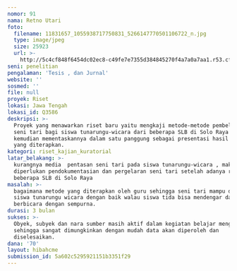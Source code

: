 ```yaml
---
nomor: 91
nama: Retno Utari
foto:
  filename: 11831657_1055938717750831_5266147770501106722_n.jpg
  type: image/jpeg
  size: 25923
  url: >-
    http://5c4cf848f6454dc02ec8-c49fe7e7355d384845270f4a7a0a7aa1.r53.cf2.rackcdn.com/694b173d-f7d7-442a-858f-4547fe28c0f6/11831657_1055938717750831_5266147770501106722_n.jpg
seni: penelitian
pengalaman: 'Tesis , dan Jurnal'
website: ''
sosmed: ''
file: null
proyek: Riset
lokasi: Jawa Tengah
lokasi_id: Q3586
deskripsi: >-
  Proyek yang menawarkan riset baru yaitu mengkaji metode-metode pembelajaran
  seni tari bagi siswa tunarungu-wicara dari beberapa SLB di Solo Raya yang
  kemudian mementaskannya dalam satu panggung sebagai presentasi hasil metode
  yang diterapkan. 
kategori: riset_kajian_kuratorial
latar_belakang: >-
  kurangnya media  pentasan seni tari pada siswa tunarungu-wicara , maka
  diperlukan pendokumentasian dan pergelaran seni tari setelah adanya riset dari
  beberapa SLB di Solo Raya
masalah: >-
  bagaimana metode yang diterapkan oleh guru sehingga seni tari mampu dipelajari
  siswa tunarungu wicara dengan baik walau siswa tida bisa mendengar dan
  berbicara dengan sempurna.
durasi: 3 bulan
sukses: >-
  Obyek, subyek dan nara sumber masih aktif dalam kegiatan belajar mengajar
  sehingga sangat dimungkinkan dengan mudah data akan diperoleh dan
  diselesaikan.
dana: '70'
layout: hibahcme
submission_id: 5a602c5295921151b3351f29
---
```

